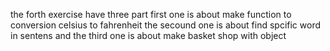 the forth exercise have three part first one is about make function to conversion celsius to fahrenheit the secound one is about find spcific word in sentens and the third one is about make basket shop with object

